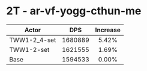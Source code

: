 # 2T - ar-vf-yogg-cthun-me
| Actor | DPS | Increase |
|---|:---:|:---:|
|TWW1-2_4-set|1680889|5.42%|
|TWW1-2-set|1621555|1.69%|
|Base|1594533|0.00%|
